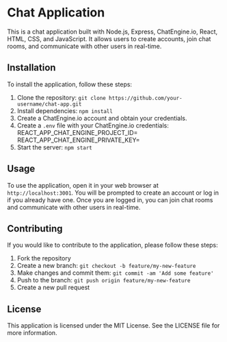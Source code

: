 # Chat Application

This is a chat application built with Node.js, Express, ChatEngine.io, React, HTML, CSS, and JavaScript. It allows users to create accounts, join chat rooms, and communicate with other users in real-time.

## Installation

To install the application, follow these steps:

1. Clone the repository: `git clone https://github.com/your-username/chat-app.git`
2. Install dependencies: `npm install`
3. Create a ChatEngine.io account and obtain your credentials.
4. Create a `.env` file with your ChatEngine.io credentials:
    REACT_APP_CHAT_ENGINE_PROJECT_ID=<your-project-id>
    REACT_APP_CHAT_ENGINE_PRIVATE_KEY=<your-private-key>
5. Start the server: `npm start`

## Usage

To use the application, open it in your web browser at `http://localhost:3001`. You will be prompted to create an account or log in if you already have one. Once you are logged in, you can join chat rooms and communicate with other users in real-time.

## Contributing

If you would like to contribute to the application, please follow these steps:

1. Fork the repository
2. Create a new branch: `git checkout -b feature/my-new-feature`
3. Make changes and commit them: `git commit -am 'Add some feature'`
4. Push to the branch: `git push origin feature/my-new-feature`
5. Create a new pull request

## License

This application is licensed under the MIT License. See the LICENSE file for more information.
